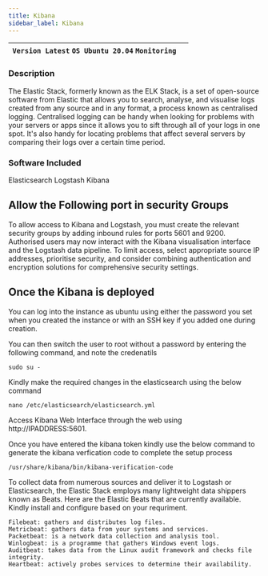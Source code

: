 ```yaml
---
title: Kibana
sidebar_label: Kibana
---
```


|**`Version Latest` `OS Ubuntu 20.04` `Monitoring`**|  |
|-------------------------------------------------------|--|

### Description

The Elastic Stack, formerly known as the ELK Stack, is a set of open-source software from Elastic that allows you to search, analyse, and visualise logs created from any source and in any format, a process known as centralised logging. Centralised logging can be handy when looking for problems with your servers or apps since it allows you to sift through all of your logs in one spot. It's also handy for locating problems that affect several servers by comparing their logs over a certain time period.

### Software Included
 
 Elasticsearch
 Logstash
 Kibana

 ## Allow the Following port in security Groups

 To allow access to Kibana and Logstash, you must create the relevant security groups by adding inbound rules for ports 5601 and 9200. Authorised users may now interact with the Kibana visualisation interface and the Logstash data pipeline. To limit access, select appropriate source IP addresses, prioritise security, and consider combining authentication and encryption solutions for comprehensive security settings.


 ## Once the Kibana is deployed

You can log into the instance as ubuntu using either the password you set when you created the instance or with an SSH key if you added one during creation.

You can then switch the user to root without a password by entering the following command, and note the credenatils

~~~
sudo su -
~~~

Kindly make the required changes in the elasticsearch using the below command

~~~
nano /etc/elasticsearch/elasticsearch.yml
~~~

Access Kibana Web Interface through the web using http://IPADDRESS:5601.

Once you have entered the kibana token kindly use the below command to generate the kibana verfication code to complete the setup process

~~~
/usr/share/kibana/bin/kibana-verification-code
~~~

To collect data from numerous sources and deliver it to Logstash or Elasticsearch, the Elastic Stack employs many lightweight data shippers known as Beats. Here are the Elastic Beats that are currently available. Kindly install and configure based on your requriment.

~~~
Filebeat: gathers and distributes log files.
Metricbeat: gathers data from your systems and services.
Packetbeat: is a network data collection and analysis tool.
Winlogbeat: is a programme that gathers Windows event logs.
Auditbeat: takes data from the Linux audit framework and checks file integrity.
Heartbeat: actively probes services to determine their availability.
~~~

